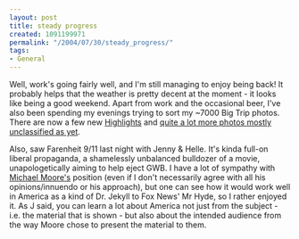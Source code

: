 ```yaml
---
layout: post
title: steady progress
created: 1091199971
permalink: "/2004/07/30/steady_progress/"
tags:
- General
---
```

Well, work's going fairly well, and I'm still managing to enjoy being back!  It probably helps that the weather is pretty decent at the moment - it looks like being a good weekend.  Apart from work and the occasional beer, I've also been spending my evenings trying to sort my ~7000 Big Trip photos.  There are now a few new [Highlights](http://anjackson.net/image/tid/28) and [quite a lot more photos mostly unclassified as yet](http://anjackson.net/image/tid/29).
<!--break-->
Also, saw Farenheit 9/11 last night with Jenny & Helle.  It's kinda full-on liberal propaganda, a shamelessly unbalanced bulldozer of a movie, unapologetically aiming to help eject GWB.  I have a lot of sympathy with [Michael Moore's](http://www.michaelmoore.com/) position (even if I don't necessarily agree with all his opinions/innuendo or his approach), but one can see how it would work well in America as a kind of Dr. Jekyll to Fox News' Mr Hyde, so I rather enjoyed it.  As J said, you can learn a lot about America not just from the subject - i.e. the material that is shown - but also about the intended audience from the way Moore chose to present the material to them.

